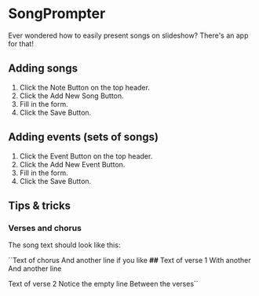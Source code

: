# SongPrompter

Ever wondered how to easily present songs on slideshow? There's an app for that!

## Adding songs

1. Click the Note Button on the top header.
2. Click the Add New Song Button.
3. Fill in the form.
4. Click the Save Button.

## Adding events (sets of songs)

1. Click the Event Button on the top header.
2. Click the Add New Event Button.
3. Fill in the form.
4. Click the Save Button.

## Tips & tricks

### Verses and chorus

The song text should look like this:

``Text of chorus
And another line if you like
**##**
Text of verse 1
With another
And another line

Text of verse 2
Notice the empty line
Between the verses``
